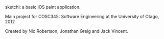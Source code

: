 sketchi: a basic iOS paint application.

Main project for COSC345: Software Engineering at the University of Otago, 2012

Created by Nic Robertson, Jonathan Greig and Jack Vincent. 
